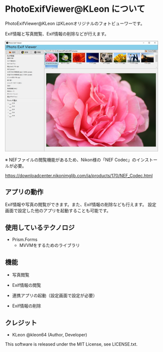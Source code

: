 ﻿PhotoExifViewer@KLeon について
====

PhotoExifViewer@KLeon はKLeonオリジナルのフォトビューワーです。

Exif情報と写真閲覧、Exif情報の削除などが行えます。

![app screenshot](./doc_image/app_screenshot.jpg)

※ NEFファイルの閲覧機能があるため、Nikon様の「NEF Codec」のインストールが必要。

https://downloadcenter.nikonimglib.com/ja/products/170/NEF_Codec.html

## アプリの動作
Exif情報や写真の閲覧ができます。また、Exif情報の削除なども行えます。
設定画面で設定した他のアプリを起動することも可能です。

## 使用しているテクノロジ
- Prism.Forms
	- MVVMをするためのライブラリ

## 機能
- 写真閲覧

- Exif情報の閲覧

- 連携アプリの起動（設定画面で設定が必要）

- Exif情報の削除

## クレジット
- KLeon @kleon64 (Author, Developer)

This software is released under the MIT License, see LICENSE.txt.
